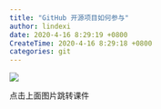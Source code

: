 ```yaml
---
title: "GitHub 开源项目如何参与"
author: lindexi
date: 2020-4-16 8:29:19 +0800
CreateTime: 2020-4-16 8:29:18 +0800
categories: git
---
```



<!--more-->


<!-- 发布 -->

[![](http://image.acmx.xyz/lindexi%2F202041682863763.jpg)](https://r302.cc/B4z5Oj)

点击上面图片跳转课件

